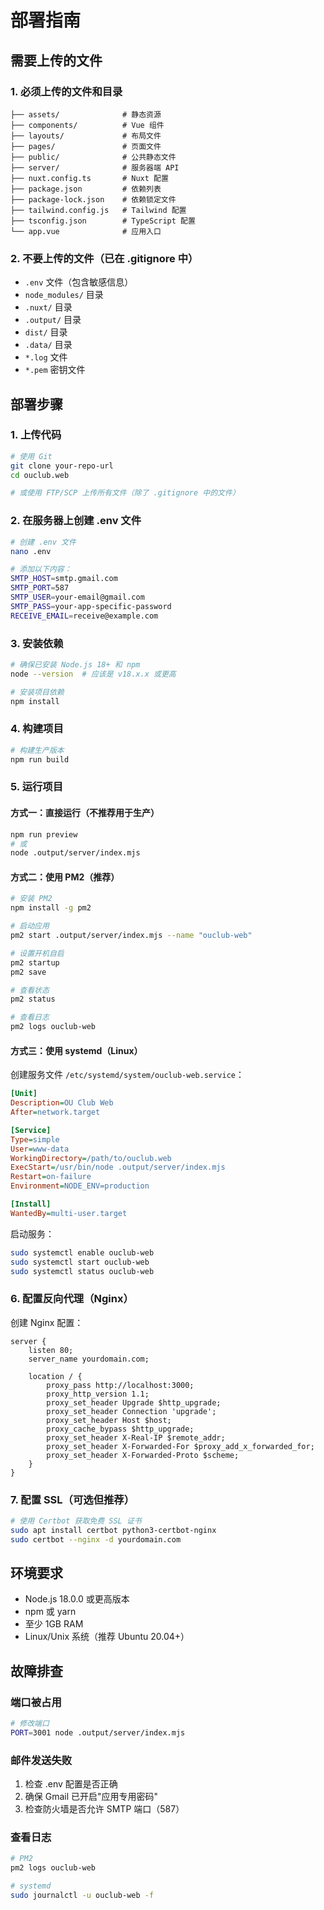 # 部署指南

## 需要上传的文件

### 1. 必须上传的文件和目录
```
├── assets/              # 静态资源
├── components/          # Vue 组件
├── layouts/             # 布局文件
├── pages/               # 页面文件
├── public/              # 公共静态文件
├── server/              # 服务器端 API
├── nuxt.config.ts       # Nuxt 配置
├── package.json         # 依赖列表
├── package-lock.json    # 依赖锁定文件
├── tailwind.config.js   # Tailwind 配置
├── tsconfig.json        # TypeScript 配置
└── app.vue              # 应用入口
```

### 2. 不要上传的文件（已在 .gitignore 中）
- `.env` 文件（包含敏感信息）
- `node_modules/` 目录
- `.nuxt/` 目录
- `.output/` 目录
- `dist/` 目录
- `.data/` 目录
- `*.log` 文件
- `*.pem` 密钥文件

## 部署步骤

### 1. 上传代码
```bash
# 使用 Git
git clone your-repo-url
cd ouclub.web

# 或使用 FTP/SCP 上传所有文件（除了 .gitignore 中的文件）
```

### 2. 在服务器上创建 .env 文件
```bash
# 创建 .env 文件
nano .env

# 添加以下内容：
SMTP_HOST=smtp.gmail.com
SMTP_PORT=587
SMTP_USER=your-email@gmail.com
SMTP_PASS=your-app-specific-password
RECEIVE_EMAIL=receive@example.com
```

### 3. 安装依赖
```bash
# 确保已安装 Node.js 18+ 和 npm
node --version  # 应该是 v18.x.x 或更高

# 安装项目依赖
npm install
```

### 4. 构建项目
```bash
# 构建生产版本
npm run build
```

### 5. 运行项目

#### 方式一：直接运行（不推荐用于生产）
```bash
npm run preview
# 或
node .output/server/index.mjs
```

#### 方式二：使用 PM2（推荐）
```bash
# 安装 PM2
npm install -g pm2

# 启动应用
pm2 start .output/server/index.mjs --name "ouclub-web"

# 设置开机自启
pm2 startup
pm2 save

# 查看状态
pm2 status

# 查看日志
pm2 logs ouclub-web
```

#### 方式三：使用 systemd（Linux）
创建服务文件 `/etc/systemd/system/ouclub-web.service`：
```ini
[Unit]
Description=OU Club Web
After=network.target

[Service]
Type=simple
User=www-data
WorkingDirectory=/path/to/ouclub.web
ExecStart=/usr/bin/node .output/server/index.mjs
Restart=on-failure
Environment=NODE_ENV=production

[Install]
WantedBy=multi-user.target
```

启动服务：
```bash
sudo systemctl enable ouclub-web
sudo systemctl start ouclub-web
sudo systemctl status ouclub-web
```

### 6. 配置反向代理（Nginx）

创建 Nginx 配置：
```nginx
server {
    listen 80;
    server_name yourdomain.com;

    location / {
        proxy_pass http://localhost:3000;
        proxy_http_version 1.1;
        proxy_set_header Upgrade $http_upgrade;
        proxy_set_header Connection 'upgrade';
        proxy_set_header Host $host;
        proxy_cache_bypass $http_upgrade;
        proxy_set_header X-Real-IP $remote_addr;
        proxy_set_header X-Forwarded-For $proxy_add_x_forwarded_for;
        proxy_set_header X-Forwarded-Proto $scheme;
    }
}
```

### 7. 配置 SSL（可选但推荐）
```bash
# 使用 Certbot 获取免费 SSL 证书
sudo apt install certbot python3-certbot-nginx
sudo certbot --nginx -d yourdomain.com
```

## 环境要求

- Node.js 18.0.0 或更高版本
- npm 或 yarn
- 至少 1GB RAM
- Linux/Unix 系统（推荐 Ubuntu 20.04+）

## 故障排查

### 端口被占用
```bash
# 修改端口
PORT=3001 node .output/server/index.mjs
```

### 邮件发送失败
1. 检查 .env 配置是否正确
2. 确保 Gmail 已开启"应用专用密码"
3. 检查防火墙是否允许 SMTP 端口（587）

### 查看日志
```bash
# PM2
pm2 logs ouclub-web

# systemd
sudo journalctl -u ouclub-web -f
```